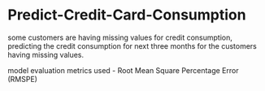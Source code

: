 # Predict-Credit-Card-Consumption

some customers are having missing values for credit consumption, predicting the credit consumption for next three months for the customers having missing values.

model evaluation metrics used -   Root Mean Square Percentage Error (RMSPE)

